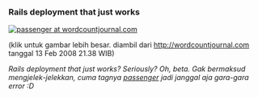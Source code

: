 ### Rails deployment that just works

[![passenger at wordcountjournal.com](http://dl.getdropbox.com/u/112837/kriwil.com/image/wordcountjournal-t.png)](http://dl.getdropbox.com/u/112837/kriwil.com/image/wordcountjournal.png)

(klik untuk gambar lebih besar. diambil dari <http://wordcountjournal.com> tanggal 13 Feb 2008 21.38 WIB)

_Rails deployment that just works? Seriously? Oh, beta._
_Gak bermaksud mengjelek-jelekkan, cuma tagnya [passenger](http://www.modrails.com/) jadi janggal aja gara-gara error :D_

<!-- {"time": "2009-02-13 12:00:01", "title": "Rails deployment that just works"} -->
